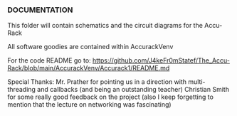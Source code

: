 ### DOCUMENTATION ###
This folder will contain schematics and the circuit diagrams for the Accu-Rack

All software goodies are contained within AccurackVenv

For the code README go to:
  https://github.com/J4keFr0mStatef/The_Accu-Rack/blob/main/AccurackVenv/Accurack1/README.md
  
Special Thanks:
  Mr. Prather for pointing us in a direction with multi-threading and callbacks (and being an outstanding teacher)
  Christian Smith for some really good feedback on the project (also I keep forgetting to mention that the lecture on networking was fascinating)
